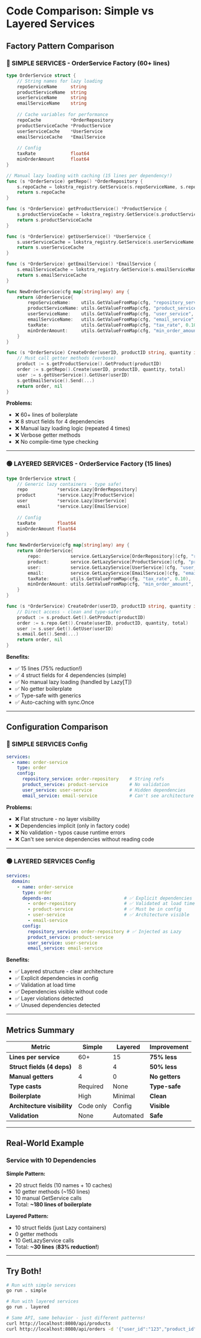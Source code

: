 # Code Comparison: Simple vs Layered Services

## Factory Pattern Comparison

### 🔴 SIMPLE SERVICES - OrderService Factory (60+ lines)

```go
type OrderService struct {
    // String names for lazy loading
    repoServiceName     string
    productServiceName  string
    userServiceName     string
    emailServiceName    string
    
    // Cache variables for performance
    repoCache           *OrderRepository
    productServiceCache *ProductService
    userServiceCache    *UserService
    emailServiceCache   *EmailService
    
    // Config
    taxRate             float64
    minOrderAmount      float64
}

// Manual lazy loading with caching (15 lines per dependency!)
func (s *OrderService) getRepo() *OrderRepository {
    s.repoCache = lokstra_registry.GetService(s.repoServiceName, s.repoCache)
    return s.repoCache
}

func (s *OrderService) getProductService() *ProductService {
    s.productServiceCache = lokstra_registry.GetService(s.productServiceName, s.productServiceCache)
    return s.productServiceCache
}

func (s *OrderService) getUserService() *UserService {
    s.userServiceCache = lokstra_registry.GetService(s.userServiceName, s.userServiceCache)
    return s.userServiceCache
}

func (s *OrderService) getEmailService() *EmailService {
    s.emailServiceCache = lokstra_registry.GetService(s.emailServiceName, s.emailServiceCache)
    return s.emailServiceCache
}

func NewOrderService(cfg map[string]any) any {
    return &OrderService{
        repoServiceName:    utils.GetValueFromMap(cfg, "repository_service", "order-repository"),
        productServiceName: utils.GetValueFromMap(cfg, "product_service", "product-service"),
        userServiceName:    utils.GetValueFromMap(cfg, "user_service", "user-service"),
        emailServiceName:   utils.GetValueFromMap(cfg, "email_service", "email-service"),
        taxRate:            utils.GetValueFromMap(cfg, "tax_rate", 0.10),
        minOrderAmount:     utils.GetValueFromMap(cfg, "min_order_amount", 10.0),
    }
}

func (s *OrderService) CreateOrder(userID, productID string, quantity int) (map[string]any, error) {
    // Must call getter methods (verbose)
    product := s.getProductService().GetProduct(productID)
    order := s.getRepo().Create(userID, productID, quantity, total)
    user := s.getUserService().GetUser(userID)
    s.getEmailService().Send(...)
    return order, nil
}
```

**Problems:**
- ❌ 60+ lines of boilerplate
- ❌ 8 struct fields for 4 dependencies
- ❌ Manual lazy loading logic (repeated 4 times)
- ❌ Verbose getter methods
- ❌ No compile-time type checking

---

### 🟢 LAYERED SERVICES - OrderService Factory (15 lines)

```go
type OrderService struct {
    // Generic lazy containers - type safe!
    repo           *service.Lazy[OrderRepository]
    product        *service.Lazy[ProductService]
    user           *service.Lazy[UserService]
    email          *service.Lazy[EmailService]
    
    // Config
    taxRate        float64
    minOrderAmount float64
}

func NewOrderService(cfg map[string]any) any {
    return &OrderService{
        repo:           service.GetLazyService[OrderRepository](cfg, "repository_service"),
        product:        service.GetLazyService[ProductService](cfg, "product_service"),
        user:           service.GetLazyService[UserService](cfg, "user_service"),
        email:          service.GetLazyService[EmailService](cfg, "email_service"),
        taxRate:        utils.GetValueFromMap(cfg, "tax_rate", 0.10),
        minOrderAmount: utils.GetValueFromMap(cfg, "min_order_amount", 10.0),
    }
}

func (s *OrderService) CreateOrder(userID, productID string, quantity int) (map[string]any, error) {
    // Direct access - clean and type-safe!
    product := s.product.Get().GetProduct(productID)
    order := s.repo.Get().Create(userID, productID, quantity, total)
    user := s.user.Get().GetUser(userID)
    s.email.Get().Send(...)
    return order, nil
}
```

**Benefits:**
- ✅ 15 lines (75% reduction!)
- ✅ 4 struct fields for 4 dependencies (simple)
- ✅ No manual lazy loading (handled by Lazy[T])
- ✅ No getter boilerplate
- ✅ Type-safe with generics
- ✅ Auto-caching with sync.Once

---

## Configuration Comparison

### 🔴 SIMPLE SERVICES Config

```yaml
services:
  - name: order-service
    type: order
    config:
      repository_service: order-repository    # String refs
      product_service: product-service        # No validation
      user_service: user-service              # Hidden dependencies
      email_service: email-service            # Can't see architecture
```

**Problems:**
- ❌ Flat structure - no layer visibility
- ❌ Dependencies implicit (only in factory code)
- ❌ No validation - typos cause runtime errors
- ❌ Can't see service dependencies without reading code

---

### 🟢 LAYERED SERVICES Config

```yaml
services:
  domain:
    - name: order-service
      type: order
      depends-on:                           # ✅ Explicit dependencies
        - order-repository                  # ✅ Validated at load time
        - product-service                   # ✅ Must be in config
        - user-service                      # ✅ Architecture visible
        - email-service
      config:
        repository_service: order-repository # ✅ Injected as Lazy
        product_service: product-service
        user_service: user-service
        email_service: email-service
```

**Benefits:**
- ✅ Layered structure - clear architecture
- ✅ Explicit dependencies in config
- ✅ Validation at load time
- ✅ Dependencies visible without code
- ✅ Layer violations detected
- ✅ Unused dependencies detected

---

## Metrics Summary

| Metric | Simple | Layered | Improvement |
|--------|--------|---------|-------------|
| **Lines per service** | 60+ | 15 | **75% less** |
| **Struct fields (4 deps)** | 8 | 4 | **50% less** |
| **Manual getters** | 4 | 0 | **No getters** |
| **Type casts** | Required | None | **Type-safe** |
| **Boilerplate** | High | Minimal | **Clean** |
| **Architecture visibility** | Code only | Config | **Visible** |
| **Validation** | None | Automated | **Safe** |

---

## Real-World Example

### Service with 10 Dependencies

**Simple Pattern:**
- 20 struct fields (10 names + 10 caches)
- 10 getter methods (~150 lines)
- 10 manual GetService calls
- Total: **~180 lines of boilerplate**

**Layered Pattern:**
- 10 struct fields (just Lazy containers)
- 0 getter methods
- 10 GetLazyService calls
- Total: **~30 lines** (**83% reduction!**)

---

## Try Both!

```bash
# Run with simple services
go run . simple

# Run with layered services  
go run . layered

# Same API, same behavior - just different patterns!
curl http://localhost:8080/api/products
curl http://localhost:8080/api/orders -d '{"user_id":"123","product_id":"1","quantity":2}'
```
